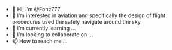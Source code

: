 - 👋 Hi, I’m @Fonz777
- 👀 I’m interested in aviation and specifically the design of flight procedures used the safely navigate around the sky.
- 🌱 I’m currently learning ...
- 💞️ I’m looking to collaborate on ...
- 📫 How to reach me ...

<!---
Fonz777/Fonz777 is a ✨ special ✨ repository because its `README.md` (this file) appears on your GitHub profile.
You can click the Preview link to take a look at your changes.
--->
